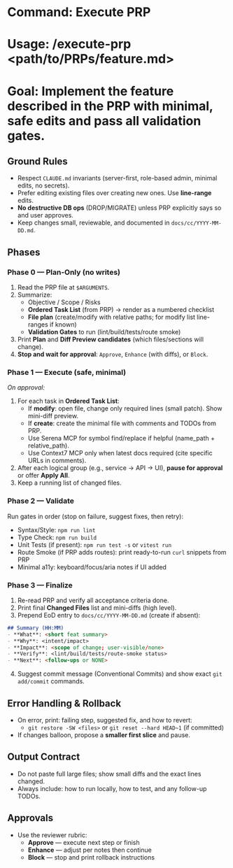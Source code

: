 # Command: Execute PRP
# Usage: /execute-prp <path/to/PRPs/feature.md>
# Goal: Implement the feature described in the PRP with minimal, safe edits and pass all validation gates.

## Ground Rules
- Respect `CLAUDE.md` invariants (server-first, role-based admin, minimal edits, no secrets).
- Prefer editing existing files over creating new ones. Use **line-range** edits.
- **No destructive DB ops** (DROP/MIGRATE) unless PRP explicitly says so and user approves.
- Keep changes small, reviewable, and documented in `docs/cc/YYYY-MM-DD.md`.

## Phases

### Phase 0 — Plan-Only (no writes)
1. Read the PRP file at `$ARGUMENTS`.
2. Summarize:
   - Objective / Scope / Risks
   - **Ordered Task List** (from PRP) → render as a numbered checklist
   - **File plan** (create/modify with relative paths; for modify list line-ranges if known)
   - **Validation Gates** to run (lint/build/tests/route smoke)
3. Print **Plan** and **Diff Preview candidates** (which files/sections will change).
4. **Stop and wait for approval**: `Approve`, `Enhance` (with diffs), or `Block`.

### Phase 1 — Execute (safe, minimal)
_On approval:_
1. For each task in **Ordered Task List**:
   - If **modify**: open file, change only required lines (small patch). Show mini-diff preview.  
   - If **create**: create the minimal file with comments and TODOs from PRP.
   - Use Serena MCP for symbol find/replace if helpful (name_path + relative_path).  
   - Use Context7 MCP only when latest docs required (cite specific URLs in comments).
2. After each logical group (e.g., service → API → UI), **pause for approval** or offer **Apply All**.
3. Keep a running list of changed files.

### Phase 2 — Validate
Run gates in order (stop on failure, suggest fixes, then retry):
- Syntax/Style: `npm run lint`
- Type Check: `npm run build`
- Unit Tests (if present): `npm run test -s` or `vitest run`
- Route Smoke (if PRP adds routes): print ready-to-run `curl` snippets from PRP
- Minimal a11y: keyboard/focus/aria notes if UI added

### Phase 3 — Finalize
1. Re-read PRP and verify all acceptance criteria done.
2. Print final **Changed Files** list and mini-diffs (high level).
3. Prepend EoD entry to `docs/cc/YYYY-MM-DD.md` (create if absent):
```markdown
## Summary (HH:MM)
- **What**: <short feat summary>
- **Why**: <intent/impact>
- **Impact**: <scope of change; user-visible/none>
- **Verify**: <lint/build/tests/route-smoke status>
- **Next**: <follow-ups or NONE>
```
4. Suggest commit message (Conventional Commits) and show exact `git add/commit` commands.

## Error Handling & Rollback
- On error, print: failing step, suggested fix, and how to revert:
  - `git restore -SW <files>` or `git reset --hard HEAD~1` (if committed)
- If changes balloon, propose a **smaller first slice** and pause.

## Output Contract
- Do not paste full large files; show small diffs and the exact lines changed.
- Always include: how to run locally, how to test, and any follow-up TODOs.

## Approvals
- Use the reviewer rubric:
  - **Approve** — execute next step or finish
  - **Enhance** — adjust per notes then continue
  - **Block** — stop and print rollback instructions
